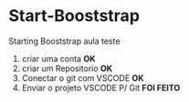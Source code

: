 # Start-Booststrap
Starting Booststrap aula teste

1. criar uma conta **OK**
2. criar um Repositorio **OK**
3. Conectar o git com VSCODE **OK**
4. Enviar o projeto VSCODE P/ Git **FOI FEITO**
